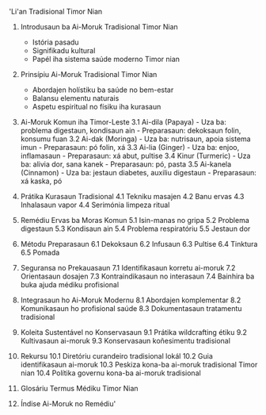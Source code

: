 'Li'an Tradisional Timor Nian

1. Introdusaun ba Ai-Moruk Tradisional Timor Nian
   - Istória pasadu
   - Signifikadu kultural
   - Papél iha sistema saúde moderno Timor nian

2. Prinsípiu Ai-Moruk Tradisional Timor Nian
   - Abordajen holístiku ba saúde no bem-estar
   - Balansu elementu naturais
   - Aspetu espiritual no físiku iha kurasaun

3. Ai-Moruk Komun iha Timor-Leste
   3.1 Ai-dila (Papaya)
       - Uza ba: problema digestaun, kondisaun ain
       - Preparasaun: dekoksaun folin, konsumu fuan
   3.2 Ai-dak (Moringa)
       - Uza ba: nutrisaun, apoia sistema imun
       - Preparasaun: pó folin, xá
   3.3 Ai-lia (Ginger)
       - Uza ba: enjoo, inflamasaun
       - Preparasaun: xá abut, pultise
   3.4 Kinur (Turmeric)
       - Uza ba: alivia dor, sana kanek
       - Preparasaun: pó, pasta
   3.5 Ai-kanela (Cinnamon)
       - Uza ba: jestaun diabetes, auxiliu digestaun
       - Preparasaun: xá kaska, pó

4. Prátika Kurasaun Tradisional
   4.1 Tekniku masajen
   4.2 Banu ervas
   4.3 Inhalasaun vapor
   4.4 Serimónia limpeza ritual

5. Remédiu Ervas ba Moras Komun 
   5.1 Isin-manas no gripa
   5.2 Problema digestaun
   5.3 Kondisaun ain
   5.4 Problema respiratóriu
   5.5 Jestaun dor

6. Métodu Preparasaun
   6.1 Dekoksaun
   6.2 Infusaun
   6.3 Pultise
   6.4 Tinktura
   6.5 Pomada

7. Seguransa no Prekauasaun
   7.1 Identifikasaun korretu ai-moruk
   7.2 Orientasaun dosajen
   7.3 Kontraindikasaun no interasaun
   7.4 Bainhira ba buka ajuda médiku profisional

8. Integrasaun ho Ai-Moruk Modernu
   8.1 Abordajen komplementar
   8.2 Komunikasaun ho profisional saúde
   8.3 Dokumentasaun tratamentu tradisional

9. Koleita Sustentável no Konservasaun
   9.1 Prátika wildcrafting étiku
   9.2 Kultivasaun ai-moruk
   9.3 Konservasaun koñesimentu tradisional

10. Rekursu
    10.1 Diretóriu curandeiro tradisional lokál
    10.2 Guia identifikasaun ai-moruk
    10.3 Peskiza kona-ba ai-moruk tradisional Timor nian
    10.4 Polítika governu kona-ba ai-moruk tradisional

11. Glosáriu Termus Médiku Timor Nian

12. Índise Ai-Moruk no Remédiu'